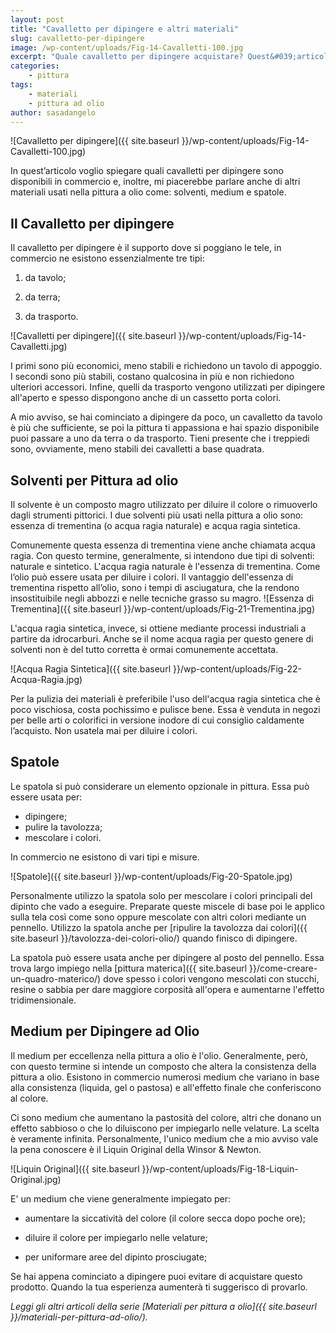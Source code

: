 ```yaml
---
layout: post
title: "Cavalletto per dipingere e altri materiali"
slug: cavalletto-per-dipingere
image: /wp-content/uploads/Fig-14-Cavalletti-100.jpg
excerpt: "Quale cavalletto per dipingere acquistare? Quest&#039;articolo ti aiuterà a scegliere il cavalletto più adatto alle tue esigenze."
categories:
    - pittura
tags:
    - materiali
    - pittura ad olio
author: sasadangelo
---
```


![Cavalletto per dipingere]({{ site.baseurl }}/wp-content/uploads/Fig-14-Cavalletti-100.jpg)

In quest’articolo voglio spiegare quali cavalletti per dipingere sono disponibili in commercio e, inoltre, mi piacerebbe parlare anche di altri materiali usati nella pittura a olio come: solventi, medium e spatole.

## Il Cavalletto per dipingere

Il cavalletto per dipingere è il supporto dove si poggiano le tele, in commercio ne esistono essenzialmente tre tipi:

1. da tavolo;
    
2. da terra;
    
3. da trasporto.
    

![Cavalletti per dipingere]({{ site.baseurl }}/wp-content/uploads/Fig-14-Cavalletti.jpg)

I primi sono più economici, meno stabili e richiedono un tavolo di appoggio. I secondi sono più stabili, costano qualcosina in più e non richiedono ulteriori accessori. Infine, quelli da trasporto vengono utilizzati per dipingere all'aperto e spesso dispongono anche di un cassetto porta colori.

A mio avviso, se hai cominciato a dipingere da poco, un cavalletto da tavolo è più che sufficiente, se poi la pittura ti appassiona e hai spazio disponibile puoi passare a uno da terra o da trasporto. Tieni presente che i treppiedi sono, ovviamente, meno stabili dei cavalletti a base quadrata.

## Solventi per Pittura ad olio

Il solvente è un composto magro utilizzato per diluire il colore o rimuoverlo dagli strumenti pittorici. I due solventi più usati nella pittura a olio sono: essenza di trementina (o acqua ragia naturale) e acqua ragia sintetica.

Comunemente questa essenza di trementina viene anche chiamata acqua ragia. Con questo termine, generalmente, si intendono due tipi di solventi: naturale e sintetico. L'acqua ragia naturale è l'essenza di trementina. Come l’olio può essere usata per diluire i colori. Il vantaggio dell'essenza di trementina rispetto all’olio, sono i tempi di asciugatura, che la rendono insostituibile negli abbozzi e nelle tecniche grasso su magro. ![Essenza di Trementina]({{ site.baseurl }}/wp-content/uploads/Fig-21-Trementina.jpg)

L'acqua ragia sintetica, invece, si ottiene mediante processi industriali a partire da idrocarburi. Anche se il nome acqua ragia per questo genere di solventi non è del tutto corretta è ormai comunemente accettata.

![Acqua Ragia Sintetica]({{ site.baseurl }}/wp-content/uploads/Fig-22-Acqua-Ragia.jpg)

Per la pulizia dei materiali è preferibile l'uso dell'acqua ragia sintetica che è poco vischiosa, costa pochissimo e pulisce bene. Essa è venduta in negozi per belle arti o colorifici in versione inodore di cui consiglio caldamente l’acquisto. Non usatela mai per diluire i colori.

## Spatole

Le spatola si può considerare un elemento opzionale in pittura. Essa può essere usata per:

- dipingere;
- pulire la tavolozza;
- mescolare i colori.

In commercio ne esistono di vari tipi e misure.

![Spatole]({{ site.baseurl }}/wp-content/uploads/Fig-20-Spatole.jpg)

Personalmente utilizzo la spatola solo per mescolare i colori principali del dipinto che vado a eseguire. Preparate queste miscele di base poi le applico sulla tela così come sono oppure mescolate con altri colori mediante un pennello. Utilizzo la spatola anche per [ripulire la tavolozza dai colori]({{ site.baseurl }}/tavolozza-dei-colori-olio/) quando finisco di dipingere.

La spatola può essere usata anche per dipingere al posto del pennello. Essa trova largo impiego nella [pittura materica]({{ site.baseurl }}/come-creare-un-quadro-materico/) dove spesso i colori vengono mescolati con stucchi, resine o sabbia per dare maggiore corposità all'opera e aumentarne l'effetto tridimensionale.

## Medium per Dipingere ad Olio

Il medium per eccellenza nella pittura a olio è l'olio. Generalmente, però, con questo termine si intende un composto che altera la consistenza della pittura a olio. Esistono in commercio numerosi medium che variano in base alla consistenza (liquida, gel o pastosa) e all'effetto finale che conferiscono al colore.

Ci sono medium che aumentano la pastosità del colore, altri che donano un effetto sabbioso o che lo diluiscono per impiegarlo nelle velature. La scelta è veramente infinita. Personalmente, l'unico medium che a mio avviso vale la pena conoscere è il Liquin Original della Winsor & Newton.

![Liquin Original]({{ site.baseurl }}/wp-content/uploads/Fig-18-Liquin-Original.jpg)

E' un medium che viene generalmente impiegato per:

- aumentare la siccatività del colore (il colore secca dopo poche ore);
    
- diluire il colore per impiegarlo nelle velature;
    
- per uniformare aree del dipinto prosciugate;

Se hai appena cominciato a dipingere puoi evitare di acquistare questo prodotto. Quando la tua esperienza aumenterà ti suggerisco di provarlo.

_Leggi gli altri articoli della serie [Materiali per pittura a olio]({{ site.baseurl }}/materiali-per-pittura-ad-olio/)._
